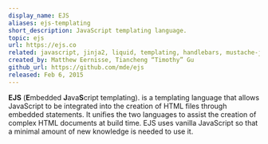 ```yaml
---
display_name: EJS
aliases: ejs-templating
short_description: JavaScript templating language.
topic: ejs
url: https://ejs.co
related: javascript, jinja2, liquid, templating, handlebars, mustache-js, pug, nunjucks
created_by: Matthew Eernisse, Tiancheng “Timothy” Gu
github_url: https://github.com/mde/ejs
released: Feb 6, 2015
---
```

**EJS** (**E**mbedded **J**ava**S**cript templating). is a templating language that allows JavaScript to be integrated into the creation of HTML files through embedded statements.
It unifies the two languages to assist the creation of complex HTML documents at build time.
EJS uses vanilla JavaScript so that a minimal amount of new knowledge is needed to use it.
